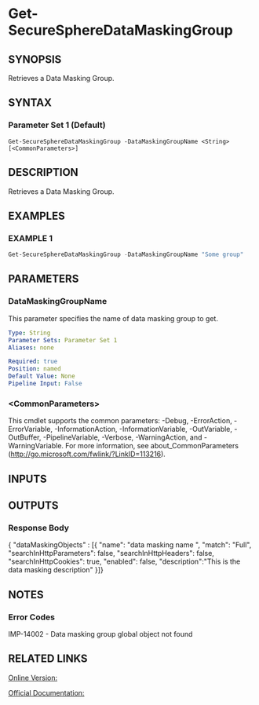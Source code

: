 ﻿# Get-SecureSphereDataMaskingGroup

## SYNOPSIS
Retrieves a Data Masking Group.

## SYNTAX

### Parameter Set 1 (Default)
```
Get-SecureSphereDataMaskingGroup -DataMaskingGroupName <String> [<CommonParameters>]
```

## DESCRIPTION
Retrieves a Data Masking Group.

## EXAMPLES

### EXAMPLE 1

```powershell
Get-SecureSphereDataMaskingGroup -DataMaskingGroupName "Some group"
```

## PARAMETERS

### DataMaskingGroupName
This parameter specifies the name of data masking group to get.

```yaml
Type: String
Parameter Sets: Parameter Set 1
Aliases: none

Required: true
Position: named
Default Value: None
Pipeline Input: False
```

### \<CommonParameters\>
This cmdlet supports the common parameters: -Debug, -ErrorAction, -ErrorVariable, -InformationAction, -InformationVariable, -OutVariable, -OutBuffer, -PipelineVariable, -Verbose, -WarningAction, and -WarningVariable. For more information, see about_CommonParameters (http://go.microsoft.com/fwlink/?LinkID=113216).

## INPUTS

## OUTPUTS

### Response Body
{
"dataMaskingObjects" : [{
"name": "data masking name ",
"match": "Full",
"searchInHttpParameters": false,
"searchInHttpHeaders": false,
"searchInHttpCookies": true,
"enabled": false,
"description":"This is the data masking description"
}]}

## NOTES

### Error Codes
IMP-14002 - Data masking group global object not found

## RELATED LINKS

[Online Version:](https://github.com/akshinmustafayev/SecureSpherePS/tree/master/Documentation)

[Official Documentation:](https://docs.imperva.com/bundle/v13.6-api-reference-guide/page/69949.htm)



